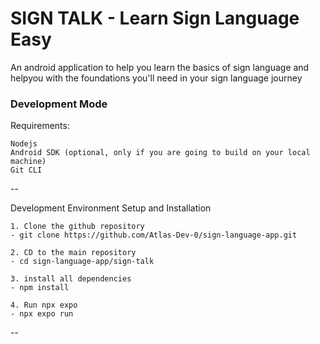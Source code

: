 # SIGN TALK - Learn Sign Language Easy
An android application to help you learn the basics of sign language and helpyou with the foundations you'll need in your sign language journey

### Development Mode

Requirements:

```
Nodejs
Android SDK (optional, only if you are going to build on your local machine)
Git CLI

```
--

Development Environment Setup and Installation

```
1. Clone the github repository
- git clone https://github.com/Atlas-Dev-0/sign-language-app.git

2. CD to the main repository
- cd sign-language-app/sign-talk

3. install all dependencies 
- npm install 

4. Run npx expo
- npx expo run

```
--
